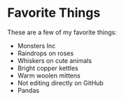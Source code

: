# Favorite Things

These are a few of my favorite things:

- Monsters Inc
- Raindrops on roses
- Whiskers on cute animals
- Bright copper kettles
- Warm woolen mittens
- Not editing directly on GitHub
- Pandas
